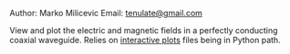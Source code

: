 Author: Marko Milicevic
Email: tenulate@gmail.com

View and plot the electric and magnetic fields in a perfectly conducting coaxial waveguide.
Relies on [interactive plots](https://github.com/tenulate/interactive-plots) files being in Python path. 
